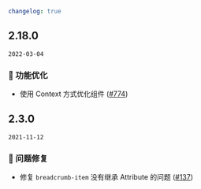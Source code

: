 ```yaml
changelog: true
```

## 2.18.0

`2022-03-04`

### 💎 功能优化

- 使用 Context 方式优化组件 ([#774](https://github.com/mb-design/mb-design-vue/pull/774))


## 2.3.0

`2021-11-12`

### 🐛 问题修复

- 修复 `breadcrumb-item` 没有继承 Attribute 的问题 ([#137](https://github.com/mb-design/mb-design-vue/pull/137))

